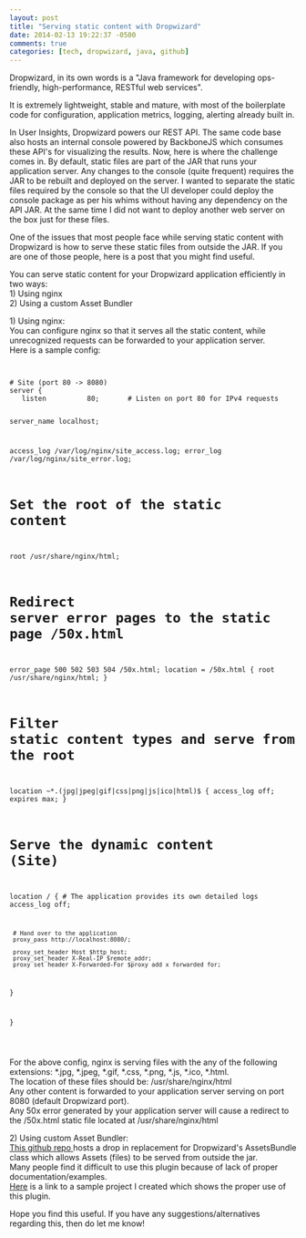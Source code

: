 ```yaml
---
layout: post
title: "Serving static content with Dropwizard"
date: 2014-02-13 19:22:37 -0500
comments: true
categories: [tech, dropwizard, java, github]
---
```

<p>Dropwizard, in its own words is a "Java framework for developing ops-friendly, high-performance, RESTful web services".</p>
<p>It is extremely lightweight, stable and mature, with most of the boilerplate code for configuration, application metrics, logging, alerting already built in.</p>
<p>In User Insights, Dropwizard powers our REST API. The same code base also hosts an internal console powered by BackboneJS which consumes these API's for visualizing the results. Now, here is where the challenge comes in. By default, static files are part of the JAR that runs your application server. Any changes to the console (quite frequent) requires the JAR to be rebuilt and deployed on the server. I wanted to separate the static files required by the console so that the UI developer could deploy the console package as per his whims without having any dependency on the API JAR. At the same time I did not want to deploy another web server on the box just for these files.</p>
<p>One of the issues that most people face while serving static content with Dropwizard is how to serve these static files from outside the JAR. If you are one of those people, here is a post that you might find useful.</p>
<p>You can serve static content for your Dropwizard application efficiently in two ways: <span id="more-218"></span><br />
1) Using nginx<br />
2) Using a custom Asset Bundler</p>
<!--more-->
<p>1) Using nginx:<br />
You can configure nginx so that it serves all the static content, while unrecognized requests can be forwarded to your application server.<br />
Here is a sample config:</p>
<p><code>
<pre>
# Site (port 80 -> 8080)
server {
   listen          80;       # Listen on port 80 for IPv4 requests

   server_name localhost;

   access_log      /var/log/nginx/site_access.log;
   error_log       /var/log/nginx/site_error.log;

   # Set the root of the static content
   root /usr/share/nginx/html;

   # Redirect server error pages to the static page /50x.html
   error_page 500 502 503 504 /50x.html;
   location = /50x.html {
     root /usr/share/nginx/html;
   }

   # Filter static content types and serve from the root
   location ~*\.(jpg|jpeg|gif|css|png|js|ico|html)$ {
     access_log off;
     expires max;
   }

   # Serve the dynamic content (Site)
   location / {
     # The application provides its own detailed logs
     access_log off;

     # Hand over to the application
     proxy_pass http://localhost:8080/;

     proxy_set_header Host $http_host;
     proxy_set_header X-Real-IP $remote_addr;
     proxy_set_header X-Forwarded-For $proxy_add_x_forwarded_for;
   }

}
</pre>
<p></code></p>
<p>For the above config, nginx is serving files with the any of the following extensions: *.jpg, *.jpeg, *.gif, *.css, *.png, *.js, *.ico, *.html.<br />
The location of these files should be: /usr/share/nginx/html<br />
Any other content is forwarded to your application server serving on port 8080 (default Dropwizard port).<br />
Any 50x error generated by your application server will cause a redirect to the /50x.html static file located at /usr/share/nginx/html</p>
<p>2) Using custom Asset Bundler:<br />
<a title="This github repo" href="https://github.com/bazaarvoice/dropwizard-configurable-assets-bundle" target="_blank">This github repo </a> hosts a drop in replacement for Dropwizard's AssetsBundle class which allows Assets (files) to be served from outside the jar.<br />
Many people find it difficult to use this plugin because of lack of proper documentation/examples.<br />
<a title="Here" href="https://github.com/BhavdeepFk/DropwizardAssets" target="_blank">Here</a> is a link to a sample project I created which shows the proper use of this plugin.</p>
<p>Hope you find this useful. If you have any suggestions/alternatives regarding this, then do let me know!</p>